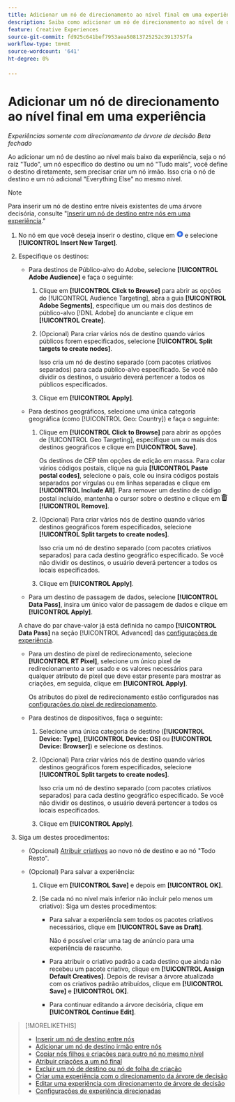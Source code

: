 ```yaml
---
title: Adicionar um nó de direcionamento ao nível final em uma experiência
description: Saiba como adicionar um nó de direcionamento ao nível de destino final de uma experiência de anúncio.
feature: Creative Experiences
source-git-commit: fd925c641bef7953aea50813725252c3913757fa
workflow-type: tm+mt
source-wordcount: '641'
ht-degree: 0%

---
```


# Adicionar um nó de direcionamento ao nível final em uma experiência

*Experiências somente com direcionamento de árvore de decisão*
*Beta fechado*

Ao adicionar um nó de destino ao nível mais baixo da experiência, seja o nó raiz &quot;Tudo&quot;, um nó específico do destino ou um nó &quot;Tudo mais&quot;, você define o destino diretamente, sem precisar criar um nó irmão. Isso cria o nó de destino e um nó adicional &quot;Everything Else&quot; no mesmo nível.

>[!NOTE]
>
>Para inserir um nó de destino entre níveis existentes de uma árvore decisória, consulte &quot;[Inserir um nó de destino entre nós em uma experiência](experience-target-node-add-inner.md).&quot;

<!-- 1. [ways to get to the decision tree] -->

1. No nó em que você deseja inserir o destino, clique em ![Adicionar](/help/creative/assets/add.png "Adicionar") e selecione **[!UICONTROL Insert New Target]**.

1. Especifique os destinos:

   * Para destinos de Público-alvo do Adobe, selecione **[!UICONTROL Adobe Audience]** e faça o seguinte:

      1. Clique em **[!UICONTROL Click to Browse]** para abrir as opções do [!UICONTROL Audience Targeting], abra a guia **[!UICONTROL Adobe Segments]**, especifique um ou mais dos destinos de público-alvo [!DNL Adobe] do anunciante e clique em **[!UICONTROL Create]**.

      1. (Opcional) Para criar vários nós de destino quando vários públicos forem especificados, selecione **[!UICONTROL Split targets to create nodes]**.

         Isso cria um nó de destino separado (com pacotes criativos separados) para cada público-alvo especificado. Se você não dividir os destinos, o usuário deverá pertencer a todos os públicos especificados.

      1. Clique em **[!UICONTROL Apply]**.

   * Para destinos geográficos, selecione uma única categoria geográfica (como [!UICONTROL Geo: Country]) e faça o seguinte:

      1. Clique em **[!UICONTROL Click to Browse]** para abrir as opções de [!UICONTROL Geo Targeting], especifique um ou mais dos destinos geográficos e clique em **[!UICONTROL Save]**.

         Os destinos de CEP têm opções de edição em massa. Para colar vários códigos postais, clique na guia **[!UICONTROL Paste postal codes]**, selecione o país, cole ou insira códigos postais separados por vírgulas ou em linhas separadas e clique em **[!UICONTROL Include All]**. Para remover um destino de código postal incluído, mantenha o cursor sobre o destino e clique em ![Remover](/help/creative/assets/delete.png "Remover") **[!UICONTROL Remove]**.

      1. (Opcional) Para criar vários nós de destino quando vários destinos geográficos forem especificados, selecione **[!UICONTROL Split targets to create nodes]**.

         Isso cria um nó de destino separado (com pacotes criativos separados) para cada destino geográfico especificado. Se você não dividir os destinos, o usuário deverá pertencer a todos os locais especificados.

      1. Clique em **[!UICONTROL Apply]**.

   * Para um destino de passagem de dados, selecione **[!UICONTROL Data Pass]**, insira um único valor de passagem de dados e clique em **[!UICONTROL Apply]**.

   A chave do par chave-valor já está definida no campo **[!UICONTROL Data Pass]** na seção [!UICONTROL Advanced] das [configurações de experiência](experience-settings-targeting.md).

   * Para um destino de pixel de redirecionamento, selecione **[!UICONTROL RT Pixel]**, selecione um único pixel de redirecionamento a ser usado e os valores necessários para qualquer atributo de pixel que deve estar presente para mostrar as criações, em seguida, clique em **[!UICONTROL Apply]**.

     Os atributos do pixel de redirecionamento estão configurados nas [configurações do pixel de redirecionamento](/help/creative/pixels/retargeting-pixel-manage.md).

   * Para destinos de dispositivos, faça o seguinte:

      1. Selecione uma única categoria de destino (**[!UICONTROL Device: Type]**, **[!UICONTROL Device: OS]** ou **[!UICONTROL Device: Browser]**) e selecione os destinos.

      1. (Opcional) Para criar vários nós de destino quando vários destinos geográficos forem especificados, selecione **[!UICONTROL Split targets to create nodes]**.

         Isso cria um nó de destino separado (com pacotes criativos separados) para cada destino geográfico especificado. Se você não dividir os destinos, o usuário deverá pertencer a todos os locais especificados.

      1. Clique em **[!UICONTROL Apply]**.

1. Siga um destes procedimentos:

   * (Opcional) [Atribuir criativos](experience-assign-creative-bundles.md) ao novo nó de destino e ao nó &quot;Todo Resto&quot;.

   * (Opcional) Para salvar a experiência:

      1. Clique em **[!UICONTROL Save]** e depois em **[!UICONTROL OK]**.

      1. (Se cada nó no nível mais inferior não incluir pelo menos um criativo): Siga um destes procedimentos:

         * Para salvar a experiência sem todos os pacotes criativos necessários, clique em **[!UICONTROL Save as Draft]**.

           Não é possível criar uma tag de anúncio para uma experiência de rascunho.

         * Para atribuir o criativo padrão a cada destino que ainda não recebeu um pacote criativo, clique em **[!UICONTROL Assign Default Creatives]**. Depois de revisar a árvore atualizada com os criativos padrão atribuídos, clique em **[!UICONTROL Save]** e **[!UICONTROL OK]**.

         * Para continuar editando a árvore decisória, clique em **[!UICONTROL Continue Edit]**.

>[!MORELIKETHIS]
>
>* [Inserir um nó de destino entre nós](experience-target-node-add-inner.md)
>* [Adicionar um nó de destino irmão entre nós](experience-target-node-add-sibling.md)
>* [Copiar nós filhos e criações para outro nó no mesmo nível](experience-target-node-copy.md)
>* [Atribuir criações a um nó final](experience-assign-creative-bundles.md)
>* [Excluir um nó de destino ou nó de folha de criação](/help/creative/experiences/experience-target-node-delete.md)
>* [Criar uma experiência com o direcionamento da árvore de decisão](experience-create-targeting.md)
>* [Editar uma experiência com direcionamento de árvore de decisão](experience-edit-targeting.md)
>* [Configurações de experiência direcionadas](experience-settings-targeting.md)
